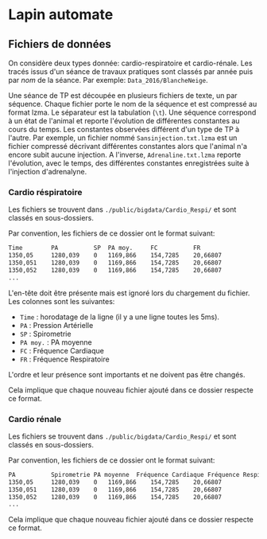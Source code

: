 # Lapin automate

## Fichiers de données
On considère deux types donnée: cardio-respiratoire et cardio-rénale.
Les tracés issus d'un séance de travaux pratiques sont classés par année puis par *nom* de la séance.
Par exemple: `Data_2016/BlancheNeige`.

Une séance de TP est découpée en plusieurs fichiers de texte, un par séquence.
Chaque fichier porte le nom de la séquence et est compressé au format lzma.
Le séparateur est la tabulation (`\t`).
Une séquence correspond à un état de l'animal et reporte l'évolution de différentes constantes au cours du temps.
Les constantes observées différent d'un type de TP à l'autre.
Par exemple, un fichier nommé `Sansinjection.txt.lzma` est un fichier compressé décrivant
différentes constantes alors que l'animal n'a encore subit aucune injection.
A l'inverse, `Adrenaline.txt.lzma` reporte l'évolution, avec le temps, des différentes constantes enregistrées suite à l'injection d'adrenalyne.


### Cardio réspiratoire
Les fichiers se trouvent dans `./public/bigdata/Cardio_Respi/` et sont classés en sous-dossiers.

Par convention, les fichiers de ce dossier ont le format suivant:

```txt
Time        PA          SP  PA moy.     FC          FR
1350,05     1280,039    0   1169,866    154,7285    20,66807
1350,051    1280,039    0   1169,866    154,7285    20,66807
1350,052    1280,039    0   1169,866    154,7285    20,66807
...
```
L'en-tête doit être présente mais est ignoré lors du chargement du fichier.
Les colonnes sont les suivantes:
- `Time` : horodatage de la ligne (il y a une ligne toutes les 5ms).
- `PA` : Pression Artérielle
- `SP` : Spirometrie
- `PA moy.` : PA moyenne
- `FC` : Fréquence Cardiaque 
- `FR` : Fréquence Respiratoire

L'ordre et leur présence sont importants et ne doivent pas être changés.

Cela implique que chaque nouveau fichier ajouté dans ce dossier respecte ce format.

### Cardio rénale
Les fichiers se trouvent dans `./public/bigdata/Cardio_Respi/` et sont classés en sous-dossiers.

Par convention, les fichiers de ce dossier ont le format suivant:

```txt
PA          Spirometrie PA moyenne  Fréquence Cardiaque Fréquence Respiratoire
1350,05     1280,039    0   1169,866    154,7285    20,66807
1350,051    1280,039    0   1169,866    154,7285    20,66807
1350,052    1280,039    0   1169,866    154,7285    20,66807
...
```

Cela implique que chaque nouveau fichier ajouté dans ce dossier respecte ce format.